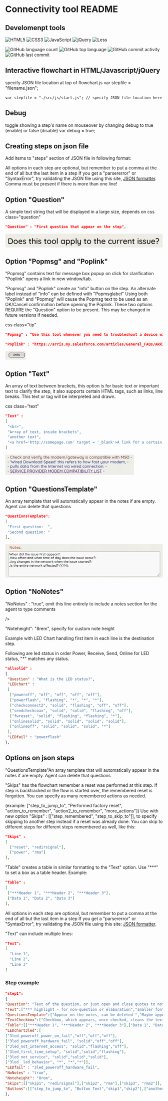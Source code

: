 # Connectivity tool README

<!--START_SECTION:badges-->
## Develomenpt tools

![HTML5](https://img.shields.io/badge/HTML-239120?style=plastic&logo=html5&logoColor=white)
![CSS3](https://img.shields.io/badge/css3-%231572B6.svg?style=plastic&logo=css3&logoColor=white)
![JavaScript](https://img.shields.io/badge/JavaScript-F7DF1E?style=plastic&logo=javascript&logoColor=white)
![jQuery](https://img.shields.io/badge/jquery-%230769AD.svg?style=plastic&logo=jquery&logoColor=white)
![Less](https://img.shields.io/badge/less-2B4C80?style=plastic&logo=less&logoColor=white)

![GitHub language count](https://img.shields.io/github/languages/count/miguelfernandez2022/connectivitytool?style=plastic)
![GitHub top language](https://img.shields.io/github/languages/top/miguelfernandez2022/connectivitytool?style=plastic)
![GitHub commit activity](https://img.shields.io/github/commit-activity/m/miguelfernandez2022/connectivitytool?style=plastic)
![GitHub last commit](https://img.shields.io/github/last-commit/miguelfernandez2022/connectivitytool?style=plastic)

<!--END_SECTION:badges-->

## Interactive flowchart in HTML/Javascript/jQuery

specify JSON file location at top of flowchart.js
var stepfile = "filename.json";

````jsvascript
var stepfile = "./src/js/start.js"; // specify JSON file location here
````

## Debug

toggle showing a step's name on mouseover by changing debug to true (enable) or false (disable)
var debug = true;

## Creating steps on json file

Add items to "steps" section of JSON file in following format:

All options in each step are optional, but remember to put a comma at the end of all but the last item in a step
If you get a "parsererror" or "SyntaxError", try validating the JSON file using this site,
[JSON formatter](http://jsonformatter.curiousconcept.com/). Comma must be present if there is more than one line!


## Option "Question"

A simple text string that will be displayed in a large size, depends on css class="question"

````json
"Question" : "First question that appear on the step",
````

<img src="./src/img/readme/Question.jpg" alt="Question example" style = " border-radius: 4px;"
/>

## Option "Popmsg" and "Poplink"

"Popmsg" contains text for message box popup on click for clarification
"Poplink" opens a link in new window/tab.

"Popmsg" and "Poplink"  create an "info" button on the step.
An alternate label instead of "info" can be defined with "Popmsglabel"
Using both "Poplink" and "Popmsg" will cause the Popmsg text to be used as an OK/Cancel confirmation before opening the Poplink.
These two options REQUIRE the "Question" option to be present. This may be changed in future versions if needed.

css class="tip"

````json
"Popmsg" : "Use this tool whenever you need to troubleshoot a device with technical issues",
````

````json
"Poplink" : "https://arris.my.salesforce.com/articles/General_FAQs/ARRIS-Product-Warranty-Replacement-Guidelines",
````

<img src="./src/img/readme/info.jpg" alt="info example" style = " border-radius: 3px;"
/>

## Option "Text"

An array of text between brackets, this option is for basic text or important text to clarify the step, it also supports certain HTML tags, such as links, line breaks.
This text or tag will be interpreted and drawn.

css class="text"

````json
"Text" :
[
 "<br>",
 "Array of text, inside brackets",
 "another text",
 "<a href='http://somepage.com' target = '_blank'>A link for a certain page</a>"
]
````

<img src="./src/img/readme/Text.jpg" alt="info example" style = " border-radius: 3px;"
/>

## Option "QuestionsTemplate"

An array template that will automatically appear in the notes if are empty.
Agent can delete that questions

````json
"QuestionsTemplate":
[
 "First question:  ",
 "Second question: "
],
````

<img src="./src/img/readme/QuestionTemplate.jpg" alt="info example" style = " border-radius: 3px;"
/>

## Option "NoNotes"


"NoNotes" : "true", omit this line entirely to include a notes section for the agent to type comments

/>



"Noteheight": "8rem", specify for custom note height

Example with LED Chart handling
first item in each line is the destination step.

Following are led status in order Power, Receive, Send, Online
for LED status, "*" matches any status.

````json
"allsolid" :
{
 "Question" : "What is the LED status?",
 "LEDchart" : 
 [
  ["poweroff", "off", "off", "off", "off"],
  ["powerflash", "flashing", "*", "*", "*"],
  ["checkconnect2", "solid", "flashing", "off", "off"],
  ["sendcheckcoax", "solid", "solid", "flashing", "off"],
  ["fwreset", "solid", "flashing", "flashing", "*"],
  ["onlinesolid", "solid", "solid", "solid", "solid"],
  ["onlineoff", "solid", "solid", "solid", "*"]
 ],
 "LEDfail" : "powerflash" 
},

````

## Options on json steps

"QuestionsTemplate"An array template that will automatically appear in the notes if are empty.
Agent can delete that questions



"Skips" has the flowchart remember a reset was performed at this step. If step is backtracked or the flow is started over,
the remembered reset is forgotten. You can specify as many remembered actions as needed.

(example: ["step_to_jump_to", "Performed factory reset", "action_to_remember", "action2_to_remember", "more_actions"])
Use with new option "Skips" : [["step_remembered", "step_to_skip_to"]], to specify skipping to another step instead if a reset was already done.
You can skip to different steps for different steps remembered as well, like this:

````json
"Skips" : 
[
  ["reset", "redirsignal"],
  ["power", "rma"]
],
````

"Table" creates a table in similar formatting to the "Text" option.
Use "***" to set a box as a table header.
Example:

````json
"Table" : 
[
 ["***Header 1", "***Header 2", "***Header 3"],
 ["Data 1", "Data 2", "Data 3"]
],
````

All options in each step are optional, but remember to put a comma at the end of all but the last item in a step
If you get a "parsererror" or "SyntaxError", try validating the JSON file using this site:
 [JSON formatter](http://jsonformatter.curiousconcept.com/).

"Text" can include multiple lines:

````json
"Text": 
[
  "Line 1",
  "Line 2",
  "Line 3"
]
````

### Step example

````json
"step1": 
{
"Question": "Text of the question, or just open and close quotes to not print a question.",
"Text":["*** highlight - for non-question or elaboration","smaller font - for non-question or elaboration"],
"QuestionsTemplate":["Appear on the notes, can be deleted ","Maybe appear repeated if needed "],
"TextCheckbox":["Checkbox, which appears, once checked, cleans the textnotes and puts the text it contains"],
"Table":[["***Header 1", "***Header 2", "***Header 3"],["Data 1", "Data 2", "Data 3"]],
"LEDchart3led":[
["3led_poweroff_power_on_fail","off","off","off"],
["3led_poweroff_hardware_fail", "solid","off","off"],
["3led_not_internet_access", "solid","flashing","off"],
["3led_first_time_setup", "solid","solid","flashing"],
["3led_not_service", "solid","solid","solid"],
["3led__led_behavior", "*", "*","*"]],
"LEDfail" : "3led_poweroff_hardware_fail",
"NoNotes" : "true",
"Noteheight": "8rem",
"Skips":[["skip1", "redirsignal"],["skip2", "rma"],["skip3", "rma2"]],
"Buttons":[["step_to_jump_to", "Button Text","skip1","skip2"],["another_step", "Button 2 Text","skip3"]]
},
````
